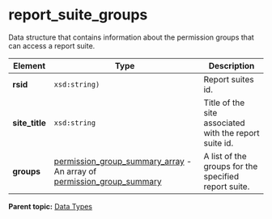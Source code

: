 # report_suite_groups

Data structure that contains information about the permission groups that can access a report suite.

|Element|Type|Description|
|-------|----|-----------|
| **rsid** | `xsd:string)` | Report suites id. |
| **site_title** | `xsd:string` | Title of the site associated with the report suite id.|
| **groups** | [permission_group_summary_array](r_permission_group_summary_array.md#) - An array of [permission_group_summary](r_permission_group_summary.md#) | A list of the groups for the specified report suite. |

**Parent topic:** [Data Types](../data_types/c_datatypes.md)

